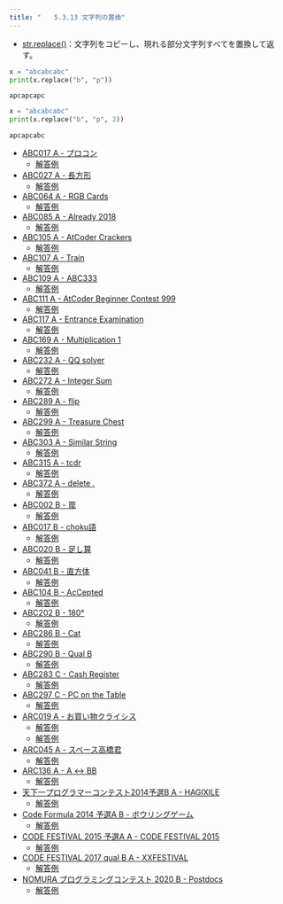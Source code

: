 ```yaml
---
title: "　　5.3.13 文字列の置換"
---
```


* [str.replace()](https://docs.python.org/ja/3/library/stdtypes.html#str.replace)：文字列をコピーし、現れる部分文字列すべてを置換して返す。

```python:サンプルコード：sample_295.py
x = "abcabcabc"
print(x.replace("b", "p"))
```

```text:実行結果
apcapcapc
```

```python:サンプルコード：sample_296.py
x = "abcabcabc"
print(x.replace("b", "p", 2))
```

```text:実行結果
apcapcabc
```

- [ABC017 A - プロコン](https://atcoder.jp/contests/abc017/tasks/abc017_1)
    - [解答例](https://atcoder.jp/contests/abc017/submissions/17505849)
- [ABC027 A - 長方形](https://atcoder.jp/contests/abc027/tasks/abc027_a)
    - [解答例](https://atcoder.jp/contests/abc027/submissions/17505866)
- [ABC064 A - RGB Cards](https://atcoder.jp/contests/abc064/tasks/abc064_a)
    - [解答例](https://atcoder.jp/contests/abc064/submissions/15311733)
- [ABC085 A - Already 2018](https://atcoder.jp/contests/abc085/tasks/abc085_a)
    - [解答例](https://atcoder.jp/contests/abc085/submissions/17505976)
- [ABC105 A - AtCoder Crackers](https://atcoder.jp/contests/abc105/tasks/abc105_a)
    - [解答例](https://atcoder.jp/contests/abc105/submissions/17506042)
- [ABC107 A - Train](https://atcoder.jp/contests/abc107/tasks/abc107_a)
    - [解答例](https://atcoder.jp/contests/abc107/submissions/17506056)
- [ABC109 A - ABC333](https://atcoder.jp/contests/abc109/tasks/abc109_a)
    - [解答例](https://atcoder.jp/contests/abc109/submissions/17512152)
- [ABC111 A - AtCoder Beginner Contest 999](https://atcoder.jp/contests/abc111/tasks/abc111_a)
    - [解答例](https://atcoder.jp/contests/abc111/submissions/17512263)
- [ABC117 A - Entrance Examination](https://atcoder.jp/contests/abc117/tasks/abc117_a)
    - [解答例](https://atcoder.jp/contests/abc117/submissions/17512463)
- [ABC169 A - Multiplication 1](https://atcoder.jp/contests/abc169/tasks/abc169_a)
    - [解答例](https://atcoder.jp/contests/abc169/submissions/33131366)
- [ABC232 A - QQ solver](https://atcoder.jp/contests/abc232/tasks/abc232_a)
    - [解答例](https://atcoder.jp/contests/abc232/submissions/28352479)
- [ABC272 A - Integer Sum](https://atcoder.jp/contests/abc272/tasks/abc272_a)
    - [解答例](https://atcoder.jp/contests/abc272/submissions/35512371)
- [ABC289 A - flip](https://atcoder.jp/contests/abc289/tasks/abc289_a)
    - [解答例](https://atcoder.jp/contests/abc289/submissions/39472533)
- [ABC299 A - Treasure Chest](https://atcoder.jp/contests/abc299/tasks/abc299_a)
    - [解答例](https://atcoder.jp/contests/abc299/submissions/41234620)
- [ABC303 A - Similar String](https://atcoder.jp/contests/abc303/tasks/abc303_a)
    - [解答例](https://atcoder.jp/contests/abc303/submissions/41895419)
- [ABC315 A - tcdr](https://atcoder.jp/contests/abc315/tasks/abc315_a)
    - [解答例](https://atcoder.jp/contests/abc315/submissions/45420635)
- [ABC372 A - delete .](https://atcoder.jp/contests/abc372/tasks/abc372_a)
    - [解答例](https://atcoder.jp/contests/abc372/submissions/57999820)
- [ABC002 B - 罠](https://atcoder.jp/contests/abc002/tasks/abc002_2)
    - [解答例](https://atcoder.jp/contests/abc002/submissions/35454057)
- [ABC017 B - choku語](https://atcoder.jp/contests/abc017/tasks/abc017_2)
    - [解答例](https://atcoder.jp/contests/abc017/submissions/17512567)
- [ABC020 B - 足し算](https://atcoder.jp/contests/abc020/tasks/abc020_b)
    - [解答例](https://atcoder.jp/contests/abc020/submissions/17512616)
- [ABC041 B - 直方体](https://atcoder.jp/contests/abc041/tasks/abc041_b)
    - [解答例](https://atcoder.jp/contests/abc041/submissions/17512661)
- [ABC104 B - AcCepted](https://atcoder.jp/contests/abc104/tasks/abc104_b)
    - [解答例](https://atcoder.jp/contests/abc104/submissions/17513180)
- [ABC202 B - 180°](https://atcoder.jp/contests/abc202/tasks/abc202_b)
    - [解答例](https://atcoder.jp/contests/abc202/submissions/24703465)
- [ABC286 B - Cat](https://atcoder.jp/contests/abc286/tasks/abc286_b)
    - [解答例](https://atcoder.jp/contests/abc286/submissions/38360096)
- [ABC290 B - Qual B](https://atcoder.jp/contests/abc290/tasks/abc290_b)
    - [解答例](https://atcoder.jp/contests/abc290/submissions/39953095)
- [ABC283 C - Cash Register](https://atcoder.jp/contests/abc283/tasks/abc283_c)
    - [解答例](https://atcoder.jp/contests/abc283/submissions/37547155)
- [ABC297 C - PC on the Table](https://atcoder.jp/contests/abc297/tasks/abc297_c)
    - [解答例](https://atcoder.jp/contests/abc297/submissions/40497156)
- [ARC019 A - お買い物クライシス](https://atcoder.jp/contests/arc019/tasks/arc019_1)
    - [解答例](https://atcoder.jp/contests/arc019/submissions/17513292)
    - [解答例](https://atcoder.jp/contests/arc019/submissions/17513272)
- [ARC045 A - スペース高橋君](https://atcoder.jp/contests/arc045/tasks/arc045_a)
    - [解答例](https://atcoder.jp/contests/arc045/submissions/17513344)
- [ARC136 A - A ↔ BB](https://atcoder.jp/contests/arc136/tasks/arc136_a)
    - [解答例](https://atcoder.jp/contests/arc136/submissions/29778661)
- [天下一プログラマーコンテスト2014予選B A - HAGIXILE](https://atcoder.jp/contests/tenka1-2014-qualb/tasks/tenka1_2014_qualB_a)
    - [解答例](https://atcoder.jp/contests/tenka1-2014-qualb/submissions/17513627)
- [Code Formula 2014 予選A B - ボウリングゲーム](https://atcoder.jp/contests/code-formula-2014-quala/tasks/code_formula_2014_qualA_b)
    - [解答例](https://atcoder.jp/contests/code-formula-2014-quala/submissions/17513686)
- [CODE FESTIVAL 2015 予選A A - CODE FESTIVAL 2015](https://atcoder.jp/contests/code-festival-2015-quala/tasks/codefestival_2015_qualA_a)
    - [解答例](https://atcoder.jp/contests/code-festival-2015-quala/submissions/17513435)
- [CODE FESTIVAL 2017 qual B A - XXFESTIVAL](https://atcoder.jp/contests/code-festival-2017-qualb/tasks/code_festival_2017_qualb_a)
    - [解答例](https://atcoder.jp/contests/code-festival-2017-qualb/submissions/17502542)
- [NOMURA プログラミングコンテスト 2020 B - Postdocs](https://atcoder.jp/contests/nomura2020/tasks/nomura2020_b)
    - [解答例](https://atcoder.jp/contests/nomura2020/submissions/13733707)